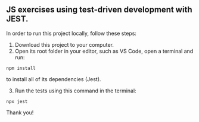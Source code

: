 ## JS exercises using test-driven development with JEST.

In order to run this project locally, follow these steps:  
   
1. Download this project to your computer.
2. Open its root folder in your editor, such as VS Code, open a terminal and run:
```
npm install
```
to install all of its dependencies (Jest).  

3. Run the tests using this command in the terminal:
```
npx jest
```

Thank you!
